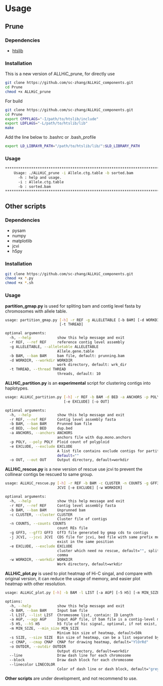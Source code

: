 # Usage
## Prune
### Dependencies
* [htslib](https://github.com/samtools/htslib)
### Installation
This is a new version of ALLHiC_prune, for directly use
```bash
git clone https://github.com/sc-zhang/ALLHiC_components.git
cd Prune
chmod +x ALLHiC_prune
```

For build
```bash
git clone https://github.com/sc-zhang/ALLHiC_components.git
cd Prune
export CPPFLAGS="-I/path/to/htslib/include"
export LDFLAGS="-L/path/to/htslib/lib"
make
```

Add the line below to .bashrc or .bash_profile
```bash
export LD_LIBRAYR_PATH="/path/to/htslib/lib/":$LD_LIBRARY_PATH
```

### Usage
```bash
************************************************************************
    Usage: ./ALLHiC_prune -i Allele.ctg.table -b sorted.bam
      -h : help and usage.
      -i : Allele.ctg.table
      -b : sorted.bam
************************************************************************
```
## Other scripts
### Dependencies
* pysam
* numpy
* matplotlib
* jcvi
* h5py
### Installation
```bash
git clone https://github.com/sc-zhang/ALLHiC_components.git
chmod +x *.py
chmod +x *.sh
```
### Usage
**partition_gmap.py** is used for spliting bam and contig level fasta by chromosomes with allele table.
```bash
usage: partition_gmap.py [-h] -r REF -g ALLELETABLE [-b BAM] [-d WORKDIR]
                         [-t THREAD]

optional arguments:
  -h, --help            show this help message and exit
  -r REF, --ref REF     reference contig level assembly
  -g ALLELETABLE, --alleletable ALLELETABLE
                        Allele.gene.table
  -b BAM, --bam BAM     bam file, default: prunning.bam
  -d WORKDIR, --workdir WORKDIR
                        work directory, default: wrk_dir
  -t THREAD, --thread THREAD
                        threads, default: 10
```

**ALLHiC_partition.py** is an **experimental** script for clustering contigs into haplotypes.
```bash
usage: ALLHiC_partition.py [-h] -r REF -b BAM -d BED -a ANCHORS -p POLY
                           [-e EXCLUDE] [-o OUT]

optional arguments:
  -h, --help            show this help message and exit
  -r REF, --ref REF     Contig level assembly fasta
  -b BAM, --bam BAM     Prunned bam file
  -d BED, --bed BED     dup.bed
  -a ANCHORS, --anchors ANCHORS
                        anchors file with dup.mono.anchors
  -p POLY, --poly POLY  Ploid count of polyploid
  -e EXCLUDE, --exclude EXCLUDE
                        A list file contains exclude contigs for partition,
                        default=""
  -o OUT, --out OUT     Output directory, default=workdir
```

**ALLHiC_rescue.py** is a new version of rescue use jcvi to prevent the collinear contigs be rescued to same group.
```bash
usage: ALLHiC_rescue.py [-h] -r REF -b BAM -c CLUSTER -n COUNTS -g GFF3 -j
                        JCVI [-e EXCLUDE] [-w WORKDIR]

optional arguments:
  -h, --help            show this help message and exit
  -r REF, --ref REF     Contig level assembly fasta
  -b BAM, --bam BAM     Unprunned bam
  -c CLUSTER, --cluster CLUSTER
                        Cluster file of contigs
  -n COUNTS, --counts COUNTS
                        count REs file
  -g GFF3, --gff3 GFF3  Gff3 file generated by gmap cds to contigs
  -j JCVI, --jcvi JCVI  CDS file for jcvi, bed file with same prefix must
                        exist in the same position
  -e EXCLUDE, --exclude EXCLUDE
                        cluster which need no rescue, default="", split by
                        comma
  -w WORKDIR, --workdir WORKDIR
                        Work directory, default=wrkdir
```

**ALLHiC_plot.py** is used to plot heatmap of Hi-C singal, and compare with original version, it can reduce the usage of memory, and easier plot heatmap with other resolution.
```bash
usage: ALLHiC_plot.py [-h] -b BAM -l LIST [-a AGP] [-5 H5] [-m MIN_SIZE] [-s SIZE] [-c CMAP] [-o OUTDIR] [--line | --block] [--linecolor LINECOLOR]

options:
  -h, --help            show this help message and exit
  -b BAM, --bam BAM     Input bam file
  -l LIST, --list LIST  Chromosome list, contain: ID Length
  -a AGP, --agp AGP     Input AGP file, if bam file is a contig-level mapping, agp file is required
  -5 H5, --h5 H5        h5 file of hic signal, optional, if not exist, it will be generate after reading hic signals, or it will be loaded for drawing other resolution of heatmap
  -m MIN_SIZE, --min_size MIN_SIZE
                        Minium bin size of heatmap, default=50k
  -s SIZE, --size SIZE  Bin size of heatmap, can be a list separated by comma, default=500k, notice: it must be n times of min_size (n is integer) or we will adjust it to nearest one
  -c CMAP, --cmap CMAP  CMAP for drawing heatmap, default="YlOrRd"
  -o OUTDIR, --outdir OUTDIR
                        Output directory, default=workdir
  --line                Draw dash line for each chromosome
  --block               Draw dash block for each chromosome
  --linecolor LINECOLOR
                        Color of dash line or dash block, default="grey"
```

**Other scripts** are under development, and not recommend to use.
